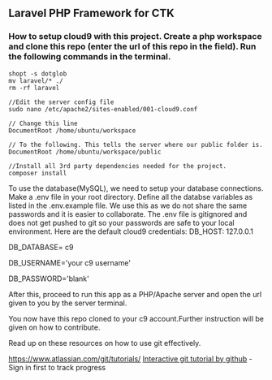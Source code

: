 ## Laravel PHP Framework for CTK

### How to setup cloud9 with this project.  Create a php workspace and clone this repo (enter the url of this repo in the field).  Run the following commands in the terminal.

```
shopt -s dotglob
mv laravel/* ./
rm -rf laravel

//Edit the server config file
sudo nano /etc/apache2/sites-enabled/001-cloud9.conf

// Change this line
DocumentRoot /home/ubuntu/workspace

// To the following. This tells the server where our public folder is.
DocumentRoot /home/ubuntu/workspace/public

//Install all 3rd party dependencies needed for the project. 
composer install
```

To use the database(MySQL), we need to setup your database connections. Make a .env file in your root directory.
Define all the databse variables as listed in the .env.example file.  We use this as we do not share the same passwords and it is easier to collaborate.  The .env file is gitignored and does not get pushed to git so your passwords are safe to your local environment.
Here are the default cloud9 credentials:
DB_HOST: 127.0.0.1

DB_DATABASE= c9

DB_USERNAME='your c9 username'

DB_PASSWORD='blank'


After this, proceed to run this app as a PHP/Apache server and open the url given to you by the server terminal.

You now have this repo cloned to your c9 account.Further instruction will be given on how to contribute.

Read up on these resources on how to use git effectively.

https://www.atlassian.com/git/tutorials/
[Interactive git tutorial by github](https://try.github.io/levels/1/challenges/1) - Sign in first to track progress
